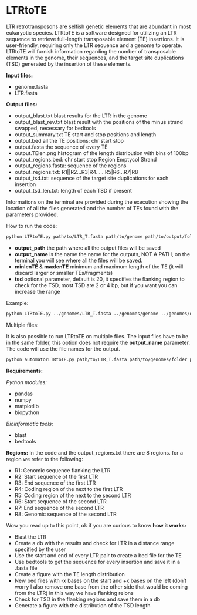 LTRtoTE
================

LTR retrotransposons are selfish genetic elements that are abundant in
most eukaryotic species. LTRtoTE is a software designed for utilizing an
LTR sequence to retrieve full-length transposable element (TE)
insertions. It is user-friendly, requiring only the LTR sequence and a
genome to operate. LTRtoTE will furnish information regarding the number
of transposable elements in the genome, their sequences, and the target
site duplications (TSD) generated by the insertion of these elements.

**Input files:**

- genome.fasta
- LTR.fasta

**Output files:**

- output_blast.txt blast results for the LTR in the genome
- output_blast_rev.txt blast result with the positions of the minus strand swapped, necessary for bedtools
- output_summary.txt TE start and stop positions and length
- output.bed all the TE positions: chr start stop
- output.fasta the sequence of every TE
- output.TElen.png histogram of the length distribution with bins of
  100bp
- output_regions.bed: chr start stop Region Emptycol Strand
- output_regions.fasta: sequence of the regions
- output_regions.txt: R1||R2...R3|R4......R5|R6...R7|R8
- output_tsd.txt: sequence of the target site duplications for each insertion
- output_tsd_len.txt: length of each TSD if present


Informations on the terminal are provided during the execution showing
the location of all the files generated and the number of TEs found with
the parameters provided.

How to run the code:

``` bash
python LTRtoTE.py path/to/LTR_T.fasta path/to/genome path/to/output/folder output_name minlenTE maxlenTE
```

- **output_path** the path where all the output files will be saved
- **output_name** is the name the name for the outputs, NOT A PATH, on
  the terminal you will see where all the files will be saved.
- **minlenTE** & **maxlenTE** minimum and maximum length of the TE (it
  will discard larger or smaller TEs/fragments)
- **tsd** optional parameter, default is 20, it specifies the flanking
  region to check for the TSD, most TSD are 2 or 4 bp, but if you want
  you can increase the range

Example:

``` bash
python LTRtoTE.py ../genomes/LTR_T.fasta ../genomes/genome ../genomes/output Dmel732 4500 6000 --tsd 50
```


Multiple files:

It is also possible to run LTRtoTE on multiple files. The input files have to be in the same folder, this option does not require
the **output_name** parameter. The code will use the file names for the output.

``` bash
python automatorLTRtoTE.py path/to/LTR_T.fasta path/to/genomes/folder path/to/output/folder minlenTE maxlenTE
```


**Requirements:**

*Python modules:*

- pandas
- numpy
- matplotlib
- biopython

*Bioinformatic tools:*

- blast
- bedtools


**Regions:**
In the code and the output_regions.txt there are 8 regions. for a region
we refer to the following:

- R1: Genomic sequence flanking the LTR
- R2: Start sequence of the first LTR
- R3: End sequence of the first LTR
- R4: Coding region of the next to the first LTR
- R5: Coding region of the next to the second LTR
- R6: Start sequence of the second LTR
- R7: End sequence of the second LTR
- R8: Genomic sequence of the second LTR



Wow you read up to this point, ok if you are curious to know **how it
works:**

- Blast the LTR
- Create a db with the results and check for LTR in a distance range
  specified by the user
- Use the start and end of every LTR pair to create a bed file for the
  TE
- Use bedtools to get the sequence for every insertion and save it in a
  .fasta file
- Create a figure with the TE length distribution
- New bed files with -x bases on the start and +x bases on the left
  (don’t worry I also remove one base from the other side that would be
  coming from the LTR) in this way we have flanking reions
- Check for TSD in the flanking regions and save them in a db
- Generate a figure with the distribution of the TSD length
